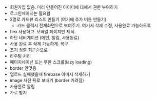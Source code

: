 - 회원가입 없음. 미리 만들어진 아이디에 대해서 권한 부여하기
- 로그인페이지는 필요함
- 2열로 카드뷰 리스트 만들기 (여기에 추가 버튼 만들기)
  - 카드 클릭시 전체화면으로 보여주기. 여기서 삭제 수정, 사용완료 가능하도록
- flex 사용하고. 모바일 페이지만 제작.
- 하단 네비게이션 (메인, 알림, 사용완료)
- 사용 완료 후 삭제 가능하게. 복구
- 초기 정렬 최근순으로
- 라우팅 처리
- 페이지네이션 또는 무한 스크롤(lazy loading)
- border 안맞음
- 업로드 실패했을때 firebase 이미지 삭제하기
- image 사진 뒤로 보내기 (border 가려짐)
- 사용완료 알림
- 가로 방지
